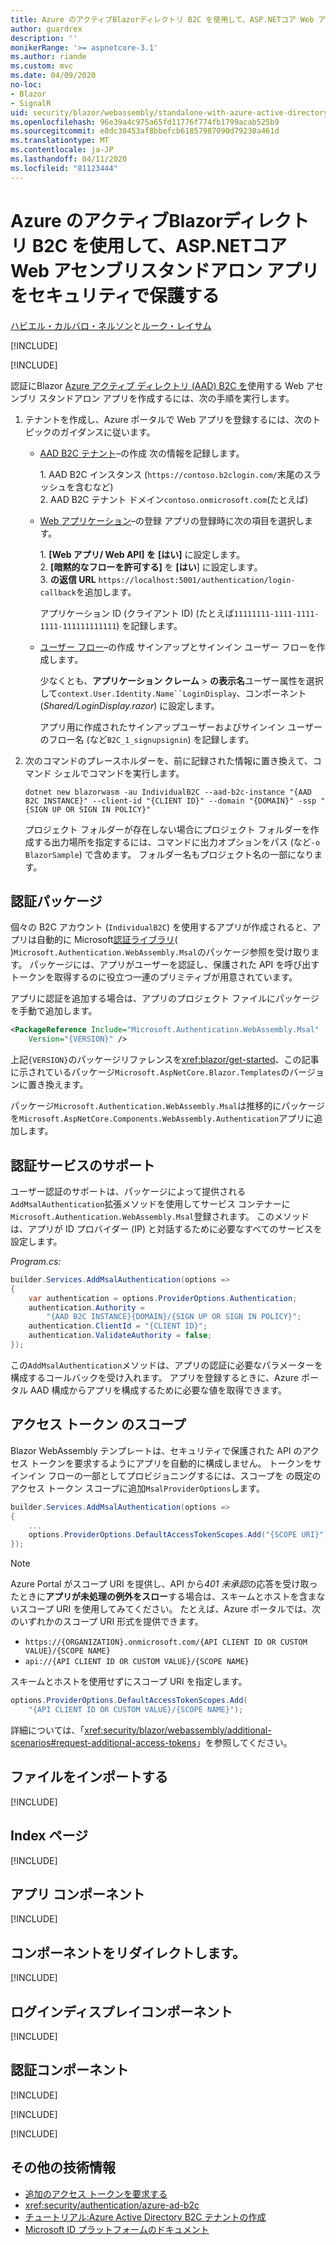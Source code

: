 ```yaml
---
title: Azure のアクティブBlazorディレクトリ B2C を使用して、ASP.NETコア Web アセンブリスタンドアロン アプリをセキュリティで保護する
author: guardrex
description: ''
monikerRange: '>= aspnetcore-3.1'
ms.author: riande
ms.custom: mvc
ms.date: 04/09/2020
no-loc:
- Blazor
- SignalR
uid: security/blazor/webassembly/standalone-with-azure-active-directory-b2c
ms.openlocfilehash: 96e39a4c975a65fd11776f774fb1799acab525b9
ms.sourcegitcommit: e8dc30453af8bbefcb61857987090d79230a461d
ms.translationtype: MT
ms.contentlocale: ja-JP
ms.lasthandoff: 04/11/2020
ms.locfileid: "81123444"
---
```

# <a name="secure-an-aspnet-core-opno-locblazor-webassembly-standalone-app-with-azure-active-directory-b2c"></a>Azure のアクティブBlazorディレクトリ B2C を使用して、ASP.NETコア Web アセンブリスタンドアロン アプリをセキュリティで保護する

[ハビエル・カルバロ・ネルソン](https://github.com/javiercn)と[ルーク・レイサム](https://github.com/guardrex)

[!INCLUDE[](~/includes/blazorwasm-preview-notice.md)]

[!INCLUDE[](~/includes/blazorwasm-3.2-template-article-notice.md)]

認証にBlazor [Azure アクティブ ディレクトリ (AAD) B2C を](/azure/active-directory-b2c/overview)使用する Web アセンブリ スタンドアロン アプリを作成するには、次の手順を実行します。

1. テナントを作成し、Azure ポータルで Web アプリを登録するには、次のトピックのガイダンスに従います。

   * [AAD B2C テナント](/azure/active-directory-b2c/tutorial-create-tenant)&ndash;の作成 次の情報を記録します。

     1\. AAD B2C インスタンス (`https://contoso.b2clogin.com/`末尾のスラッシュを含むなど)<br>
     2\. AAD B2C テナント ドメイン`contoso.onmicrosoft.com`(たとえば)

   * [Web アプリケーション](/azure/active-directory-b2c/tutorial-register-applications)&ndash;の登録 アプリの登録時に次の項目を選択します。

     1\. **[Web アプリ/ Web API] を** **[はい]** に設定します。<br>
     2\. **[暗黙的なフローを許可する]** を **[はい**] に設定します。<br>
     3\. **の返信 URL** `https://localhost:5001/authentication/login-callback`を追加します。

     アプリケーション ID (クライアント ID) (たとえば`11111111-1111-1111-1111-111111111111`) を記録します。

   * [ユーザー フロー](/azure/active-directory-b2c/tutorial-create-user-flows)&ndash;の作成 サインアップとサインイン ユーザー フローを作成します。

     少なくとも、**アプリケーション クレーム** > **の表示名**ユーザー属性を選択して`context.User.Identity.Name``LoginDisplay`、コンポーネント (*Shared/LoginDisplay.razor*) に設定します。

     アプリ用に作成されたサインアップユーザーおよびサインイン ユーザー のフロー名 (など`B2C_1_signupsignin`) を記録します。

1. 次のコマンドのプレースホルダーを、前に記録された情報に置き換えて、コマンド シェルでコマンドを実行します。

   ```dotnetcli
   dotnet new blazorwasm -au IndividualB2C --aad-b2c-instance "{AAD B2C INSTANCE}" --client-id "{CLIENT ID}" --domain "{DOMAIN}" -ssp "{SIGN UP OR SIGN IN POLICY}"
   ```

   プロジェクト フォルダーが存在しない場合にプロジェクト フォルダーを作成する出力場所を指定するには、コマンドに出力オプションをパス (など`-o BlazorSample`) で含めます。 フォルダー名もプロジェクト名の一部になります。

## <a name="authentication-package"></a>認証パッケージ

個々の B2C アカウント (`IndividualB2C`) を使用するアプリが作成されると、アプリは自動的に Microsoft[認証ライブラリ](/azure/active-directory/develop/msal-overview)( )`Microsoft.Authentication.WebAssembly.Msal`のパッケージ参照を受け取ります。 パッケージには、アプリがユーザーを認証し、保護された API を呼び出すトークンを取得するのに役立つ一連のプリミティブが用意されています。

アプリに認証を追加する場合は、アプリのプロジェクト ファイルにパッケージを手動で追加します。

```xml
<PackageReference Include="Microsoft.Authentication.WebAssembly.Msal" 
    Version="{VERSION}" />
```

上記`{VERSION}`のパッケージリファレンスを<xref:blazor/get-started>、この記事に示されているパッケージ`Microsoft.AspNetCore.Blazor.Templates`のバージョンに置き換えます。

パッケージ`Microsoft.Authentication.WebAssembly.Msal`は推移的にパッケージを`Microsoft.AspNetCore.Components.WebAssembly.Authentication`アプリに追加します。

## <a name="authentication-service-support"></a>認証サービスのサポート

ユーザー認証のサポートは、パッケージによって提供される`AddMsalAuthentication`拡張メソッドを使用してサービス コンテナーに`Microsoft.Authentication.WebAssembly.Msal`登録されます。 このメソッドは、アプリが ID プロバイダー (IP) と対話するために必要なすべてのサービスを設定します。

*Program.cs:*

```csharp
builder.Services.AddMsalAuthentication(options =>
{
    var authentication = options.ProviderOptions.Authentication;
    authentication.Authority = 
        "{AAD B2C INSTANCE}{DOMAIN}/{SIGN UP OR SIGN IN POLICY}";
    authentication.ClientId = "{CLIENT ID}";
    authentication.ValidateAuthority = false;
});
```

この`AddMsalAuthentication`メソッドは、アプリの認証に必要なパラメーターを構成するコールバックを受け入れます。 アプリを登録するときに、Azure ポータル AAD 構成からアプリを構成するために必要な値を取得できます。

## <a name="access-token-scopes"></a>アクセス トークン のスコープ

Blazor WebAssembly テンプレートは、セキュリティで保護された API のアクセス トークンを要求するようにアプリを自動的に構成しません。 トークンをサインイン フローの一部としてプロビジョニングするには、スコープを の既定のアクセス トークン スコープに追加`MsalProviderOptions`します。

```csharp
builder.Services.AddMsalAuthentication(options =>
{
    ...
    options.ProviderOptions.DefaultAccessTokenScopes.Add("{SCOPE URI}");
});
```

> [!NOTE]
> Azure Portal がスコープ URI を提供し、API から*401 未承認*の応答を受け取ったときに**アプリが未処理の例外をスロー**する場合は、スキームとホストを含まないスコープ URI を使用してみてください。 たとえば、Azure ポータルでは、次のいずれかのスコープ URI 形式を提供できます。
>
> * `https://{ORGANIZATION}.onmicrosoft.com/{API CLIENT ID OR CUSTOM VALUE}/{SCOPE NAME}`
> * `api://{API CLIENT ID OR CUSTOM VALUE}/{SCOPE NAME}`
>
> スキームとホストを使用せずにスコープ URI を指定します。
>
> ```csharp
> options.ProviderOptions.DefaultAccessTokenScopes.Add(
>     "{API CLIENT ID OR CUSTOM VALUE}/{SCOPE NAME}");
> ```

詳細については、「<xref:security/blazor/webassembly/additional-scenarios#request-additional-access-tokens>」を参照してください。

## <a name="imports-file"></a>ファイルをインポートする

[!INCLUDE[](~/includes/blazor-security/imports-file-standalone.md)]

## <a name="index-page"></a>Index ページ

[!INCLUDE[](~/includes/blazor-security/index-page-msal.md)]

## <a name="app-component"></a>アプリ コンポーネント

[!INCLUDE[](~/includes/blazor-security/app-component.md)]

## <a name="redirecttologin-component"></a>コンポーネントをリダイレクトします。

[!INCLUDE[](~/includes/blazor-security/redirecttologin-component.md)]

## <a name="logindisplay-component"></a>ログインディスプレイコンポーネント

[!INCLUDE[](~/includes/blazor-security/logindisplay-component.md)]

## <a name="authentication-component"></a>認証コンポーネント

[!INCLUDE[](~/includes/blazor-security/authentication-component.md)]

[!INCLUDE[](~/includes/blazor-security/wasm-aad-b2c-userflows.md)]

[!INCLUDE[](~/includes/blazor-security/troubleshoot.md)]

## <a name="additional-resources"></a>その他の技術情報

* [追加のアクセス トークンを要求する](xref:security/blazor/webassembly/additional-scenarios#request-additional-access-tokens)
* <xref:security/authentication/azure-ad-b2c>
* [チュートリアル:Azure Active Directory B2C テナントの作成](/azure/active-directory-b2c/tutorial-create-tenant)
* [Microsoft ID プラットフォームのドキュメント](/azure/active-directory/develop/)
